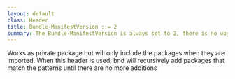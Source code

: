 ```yaml
---
layout: default
class: Header
title: Bundle-ManifestVersion ::= 2
summary: The Bundle-ManifestVersion is always set to 2, there is no way to override this.
---
```

	
 Works as private package but will only include the packages when they are imported. When this header is used, bnd will recursively add packages that match the patterns until there are no more additions